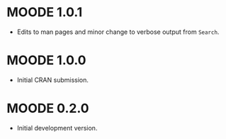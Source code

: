 # MOODE 1.0.1

* Edits to man pages and minor change to verbose output from `Search`.

# MOODE 1.0.0

* Initial CRAN submission.

# MOODE 0.2.0

* Initial development version.
